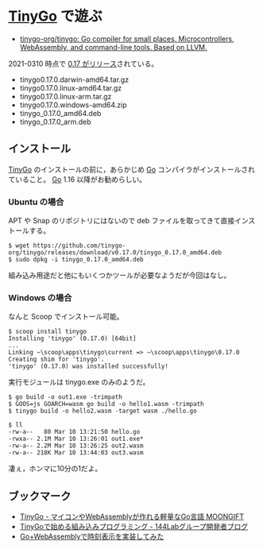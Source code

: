 # [TinyGo] で遊ぶ

- [tinygo-org/tinygo: Go compiler for small places. Microcontrollers, WebAssembly, and command-line tools. Based on LLVM.](https://github.com/tinygo-org/tinygo)

2021-0310 時点で [0.17 がリリース](https://github.com/tinygo-org/tinygo/releases/tag/v0.17.0 "Release 0.17.0 · tinygo-org/tinygo")されている。

- tinygo0.17.0.darwin-amd64.tar.gz
- tinygo0.17.0.linux-amd64.tar.gz
- tinygo0.17.0.linux-arm.tar.gz
- tinygo0.17.0.windows-amd64.zip
- tinygo_0.17.0_amd64.deb
- tinygo_0.17.0_arm.deb

## インストール

[TinyGo] のインストールの前に，あらかじめ [Go] コンパイラがインストールされていること。
[Go] 1.16 以降がお勧めらしい。

### Ubuntu の場合

APT や Snap のリポジトリにはないので deb ファイルを取ってきて直接インストールする。

```
$ wget https://github.com/tinygo-org/tinygo/releases/download/v0.17.0/tinygo_0.17.0_amd64.deb
$ sudo dpkg -i tinygo_0.17.0_amd64.deb
```

組み込み用途だと他にもいくつかツールが必要なようだが今回はなし。

### Windows の場合

なんと Scoop でインストール可能。

```
$ scoop install tinygo
Installing 'tinygo' (0.17.0) [64bit]
...
Linking ~\scoop\apps\tinygo\current => ~\scoop\apps\tinygo\0.17.0
Creating shim for 'tinygo'.
'tinygo' (0.17.0) was installed successfully!
```

実行モジュールは tinygo.exe のみのようだ。




```
$ go build -o out1.exe -trimpath
$ GOOS=js GOARCH=wasm go build -o hello1.wasm -trimpath
$ tinygo build -o hello2.wasm -target wasm ./hello.go
```

```
$ ll
-rw-a--   80 Mar 10 13:21:50 hello.go
-rwxa-- 2.1M Mar 10 13:26:01 out1.exe*
-rw-a-- 2.2M Mar 10 13:26:25 out2.wasm
-rw-a-- 218K Mar 10 13:44:03 out3.wasm
```

凄ぇ，ホンマに10分の1だよ。



## ブックマーク

- [TinyGo - マイコンやWebAssemblyが作れる軽量なGo言語 MOONGIFT](https://www.moongift.jp/2019/09/tinygo-%E3%83%9E%E3%82%A4%E3%82%B3%E3%83%B3%E3%82%84webassembly%E3%81%8C%E4%BD%9C%E3%82%8C%E3%82%8B%E8%BB%BD%E9%87%8F%E3%81%AAgo%E8%A8%80%E8%AA%9E/)
- [TinyGoで始める組み込みプログラミング - 144Labグループ開発者ブログ](https://tech.144lab.com/entry/tinygo)
- [Go+WebAssemblyで時刻表示を実装してみた](https://zenn.dev/komisan19/articles/aec74dd8223095)

[TinyGo]: https://tinygo.org/ "TinyGo - Go on Microcontrollers and WASM"
[Go]: https://golang.org/ "The Go Programming Language"
